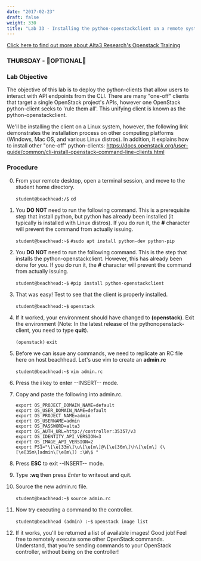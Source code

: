 ```yaml
---
date: "2017-02-23"
draft: false
weight: 330
title: "Lab 33 - Installing the python-openstackclient on a remote system"
---
```

[Click here to find out more about Alta3 Research's Openstack Training](https://alta3.com/courses/openstack)

### THURSDAY - &#x1F680;OPTIONAL&#x1F680;

### Lab Objective

The objective of this lab is to deploy the python-clients that allow users to interact with API endpoints from the CLI. There are many "one-off" clients that target a single OpenStack project's APIs, however one OpenStack python-client seeks to 'rule them all'. This unifying client is known as the python-openstackclient.

We'll be installing the client on a Linux system, however, the following link demonstrates the installation process on other computing platforms (Windows, Mac OS, and various Linux distros). In addition, it explains how to install other "one-off" python-clients: https://docs.openstack.org/user-guide/common/cli-install-openstack-command-line-clients.html

### Procedure

0. From your remote desktop, open a terminal session, and move to the student home directory.

    `student@beachhead:/$` `cd`

0. You **DO NOT** need to run the following command. This is a prerequisite step that install python, but python has already been installed (it typically is installed with Linux distros). If you do run it, the **#** character will prevent the command from actually issuing.

    `student@beachhead:~$` `#sudo apt install python-dev python-pip`

0. You **DO NOT** need to run the following command. This is the step that installs the python-openstackclient. However, this has already been done for you. If you do run it, the **#** character will prevent the command from actually issuing.

    `student@beachhead:~$` `#pip install python-openstackclient`
    
0. That was easy! Test to see that the client is properly installed.

    `student@beachhead:~$` `openstack`

0. If it worked, your environment should have changed to **(openstack)**. Exit the environment (Note: In the latest release of the pythonopenstack-client, you need to type **quit**).

    `(openstack)` `exit`
    
0. Before we can issue any commands, we need to replicate an RC file here on host beachhead. Let's use vim to create an **admin.rc**

    `student@beachhead:~$` `vim admin.rc`

0. Press the **i** key to enter --INSERT-- mode.

0. Copy and paste the following into admin.rc.
    
    ```
    export OS_PROJECT_DOMAIN_NAME=default
    export OS_USER_DOMAIN_NAME=default
    export OS_PROJECT_NAME=admin
    export OS_USERNAME=admin
    export OS_PASSWORD=alta3
    export OS_AUTH_URL=http://controller:35357/v3
    export OS_IDENTITY_API_VERSION=3
    export OS_IMAGE_API_VERSION=2
    export PS1="\[\e[33m\]\u\[\e[m\]@\[\e[36m\]\h\[\e[m\] (\[\e[35m\]admin\[\e[m\]) :\W\$ "
    ```

0. Press **ESC** to exit --INSERT-- mode.

0. Type **:wq** then press *Enter* to writeout and quit.

0. Source the new admin.rc file.

    `student@beachhead:~$` `source admin.rc`
    
0. Now try executing a command to the controller.

    `student@beachhead (admin) :~$` `openstack image list`
    
0. If it works, you'll be returned a list of available images! Good job! Feel free to remotely execute some other OpenStack commands. Understand, that you're sending commands to your OpenStack controller, without being on the controller!
